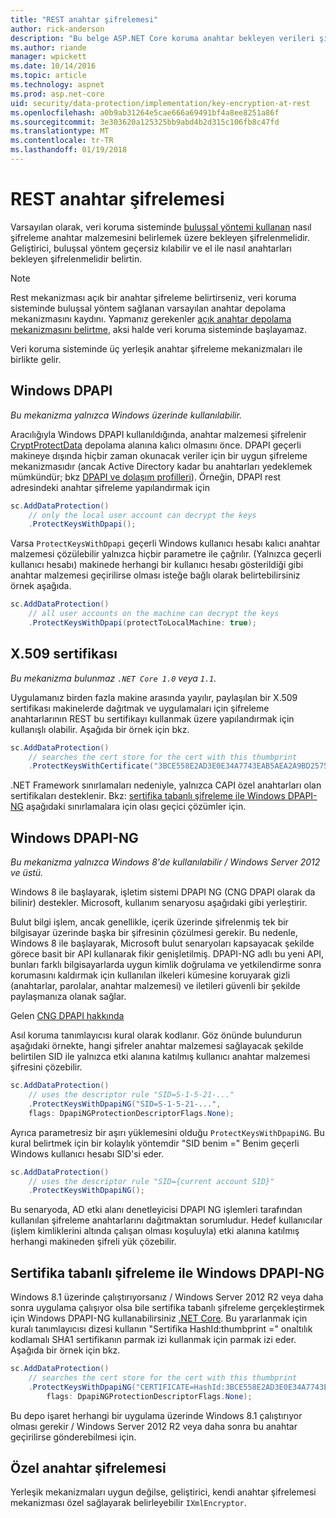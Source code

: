 ```yaml
---
title: "REST anahtar şifrelemesi"
author: rick-anderson
description: "Bu belge ASP.NET Core koruma anahtar bekleyen verileri şifreleme uygulama ayrıntılarını özetlemektedir."
ms.author: riande
manager: wpickett
ms.date: 10/14/2016
ms.topic: article
ms.technology: aspnet
ms.prod: asp.net-core
uid: security/data-protection/implementation/key-encryption-at-rest
ms.openlocfilehash: a0b9ab31264e5cae666a69491bf4a8ee8251a86f
ms.sourcegitcommit: 3e303620a125325bb9abd4b2d315c106fb8c47fd
ms.translationtype: MT
ms.contentlocale: tr-TR
ms.lasthandoff: 01/19/2018
---
```

# <a name="key-encryption-at-rest"></a>REST anahtar şifrelemesi

<a name="data-protection-implementation-key-encryption-at-rest"></a>

Varsayılan olarak, veri koruma sisteminde [buluşsal yöntemi kullanan](xref:security/data-protection/configuration/default-settings) nasıl şifreleme anahtar malzemesini belirlemek üzere bekleyen şifrelenmelidir. Geliştirici, buluşsal yöntem geçersiz kılabilir ve el ile nasıl anahtarları bekleyen şifrelenmelidir belirtin.

> [!NOTE]
> Rest mekanizması açık bir anahtar şifreleme belirtirseniz, veri koruma sisteminde buluşsal yöntem sağlanan varsayılan anahtar depolama mekanizmasını kaydını. Yapmanız gerekenler [açık anahtar depolama mekanizmasını belirtme](key-storage-providers.md#data-protection-implementation-key-storage-providers), aksi halde veri koruma sisteminde başlayamaz.

<a name="data-protection-implementation-key-encryption-at-rest-providers"></a>

Veri koruma sisteminde üç yerleşik anahtar şifreleme mekanizmaları ile birlikte gelir.

## <a name="windows-dpapi"></a>Windows DPAPI

*Bu mekanizma yalnızca Windows üzerinde kullanılabilir.*

Aracılığıyla Windows DPAPI kullanıldığında, anahtar malzemesi şifrelenir [CryptProtectData](https://msdn.microsoft.com/library/windows/desktop/aa380261(v=vs.85).aspx) depolama alanına kalıcı olmasını önce. DPAPI geçerli makineye dışında hiçbir zaman okunacak veriler için bir uygun şifreleme mekanizmasıdır (ancak Active Directory kadar bu anahtarları yedeklemek mümkündür; bkz [DPAPI ve dolaşım profilleri](https://support.microsoft.com/kb/309408/#6)). Örneğin, DPAPI rest adresindeki anahtar şifreleme yapılandırmak için

```csharp
sc.AddDataProtection()
    // only the local user account can decrypt the keys
    .ProtectKeysWithDpapi();
```

Varsa `ProtectKeysWithDpapi` geçerli Windows kullanıcı hesabı kalıcı anahtar malzemesi çözülebilir yalnızca hiçbir parametre ile çağrılır. (Yalnızca geçerli kullanıcı hesabı) makinede herhangi bir kullanıcı hesabı gösterildiği gibi anahtar malzemesi geçirilirse olması isteğe bağlı olarak belirtebilirsiniz örnek aşağıda.

```csharp
sc.AddDataProtection()
    // all user accounts on the machine can decrypt the keys
    .ProtectKeysWithDpapi(protectToLocalMachine: true);
```

## <a name="x509-certificate"></a>X.509 sertifikası

*Bu mekanizma bulunmaz `.NET Core 1.0` veya `1.1`.*

Uygulamanız birden fazla makine arasında yayılır, paylaşılan bir X.509 sertifikası makinelerde dağıtmak ve uygulamaları için şifreleme anahtarlarının REST bu sertifikayı kullanmak üzere yapılandırmak için kullanışlı olabilir. Aşağıda bir örnek için bkz.

```csharp
sc.AddDataProtection()
    // searches the cert store for the cert with this thumbprint
    .ProtectKeysWithCertificate("3BCE558E2AD3E0E34A7743EAB5AEA2A9BD2575A0");
```

.NET Framework sınırlamaları nedeniyle, yalnızca CAPI özel anahtarları olan sertifikaları desteklenir. Bkz: [sertifika tabanlı şifreleme ile Windows DPAPI-NG](#data-protection-implementation-key-encryption-at-rest-dpapi-ng) aşağıdaki sınırlamalara için olası geçici çözümler için.

<a name="data-protection-implementation-key-encryption-at-rest-dpapi-ng"></a>

## <a name="windows-dpapi-ng"></a>Windows DPAPI-NG

*Bu mekanizma yalnızca Windows 8'de kullanılabilir / Windows Server 2012 ve üstü.*

Windows 8 ile başlayarak, işletim sistemi DPAPI NG (CNG DPAPI olarak da bilinir) destekler. Microsoft, kullanım senaryosu aşağıdaki gibi yerleştirir.

   Bulut bilgi işlem, ancak genellikle, içerik üzerinde şifrelenmiş tek bir bilgisayar üzerinde başka bir şifresinin çözülmesi gerekir. Bu nedenle, Windows 8 ile başlayarak, Microsoft bulut senaryoları kapsayacak şekilde görece basit bir API kullanarak fikir genişletilmiş. DPAPI-NG adlı bu yeni API, bunları farklı bilgisayarlarda uygun kimlik doğrulama ve yetkilendirme sonra korumasını kaldırmak için kullanılan ilkeleri kümesine koruyarak gizli (anahtarlar, parolalar, anahtar malzemesi) ve iletileri güvenli bir şekilde paylaşmanıza olanak sağlar.

   Gelen [CNG DPAPI hakkında](https://msdn.microsoft.com/library/windows/desktop/hh706794(v=vs.85).aspx)

Asıl koruma tanımlayıcısı kural olarak kodlanır. Göz önünde bulundurun aşağıdaki örnekte, hangi şifreler anahtar malzemesi sağlayacak şekilde belirtilen SID ile yalnızca etki alanına katılmış kullanıcı anahtar malzemesi şifresini çözebilir.

```csharp
sc.AddDataProtection()
    // uses the descriptor rule "SID=S-1-5-21-..."
    .ProtectKeysWithDpapiNG("SID=S-1-5-21-...",
    flags: DpapiNGProtectionDescriptorFlags.None);
```

Ayrıca parametresiz bir aşırı yüklemesini olduğu `ProtectKeysWithDpapiNG`. Bu kural belirtmek için bir kolaylık yöntemdir "SID benim =" Benim geçerli Windows kullanıcı hesabı SID'si eder.

```csharp
sc.AddDataProtection()
    // uses the descriptor rule "SID={current account SID}"
    .ProtectKeysWithDpapiNG();
```

Bu senaryoda, AD etki alanı denetleyicisi DPAPI NG işlemleri tarafından kullanılan şifreleme anahtarlarını dağıtmaktan sorumludur. Hedef kullanıcılar (işlem kimliklerini altında çalışan olması koşuluyla) etki alanına katılmış herhangi makineden şifreli yük çözebilir.

## <a name="certificate-based-encryption-with-windows-dpapi-ng"></a>Sertifika tabanlı şifreleme ile Windows DPAPI-NG

Windows 8.1 üzerinde çalıştırıyorsanız / Windows Server 2012 R2 veya daha sonra uygulama çalışıyor olsa bile sertifika tabanlı şifreleme gerçekleştirmek için Windows DPAPI-NG kullanabilirsiniz [.NET Core](https://www.microsoft.com/net/core). Bu yararlanmak için kuralı tanımlayıcısı dizesi kullanın "Sertifika HashId:thumbprint =" onaltılık kodlamalı SHA1 sertifikanın parmak izi kullanmak için parmak izi eder. Aşağıda bir örnek için bkz.

```csharp
sc.AddDataProtection()
    // searches the cert store for the cert with this thumbprint
    .ProtectKeysWithDpapiNG("CERTIFICATE=HashId:3BCE558E2AD3E0E34A7743EAB5AEA2A9BD2575A0",
        flags: DpapiNGProtectionDescriptorFlags.None);
```

Bu depo işaret herhangi bir uygulama üzerinde Windows 8.1 çalıştırıyor olması gerekir / Windows Server 2012 R2 veya daha sonra bu anahtar geçirilirse gönderebilmesi için.

## <a name="custom-key-encryption"></a>Özel anahtar şifrelemesi

Yerleşik mekanizmaları uygun değilse, geliştirici, kendi anahtar şifrelemesi mekanizması özel sağlayarak belirleyebilir `IXmlEncryptor`.
